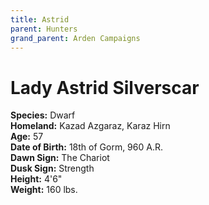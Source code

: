 ```yaml
---
title: Astrid
parent: Hunters
grand_parent: Arden Campaigns
---
```

  
# Lady Astrid Silverscar
**Species:** Dwarf<br>
**Homeland:** Kazad Azgaraz, Karaz Hirn<br>
**Age:** 57<br>
**Date of Birth:** 18th of Gorm, 960 A.R.<br>
**Dawn Sign:** The Chariot<br>
**Dusk Sign:** Strength<br>
**Height:** 4'6"<br>
**Weight:** 160 lbs.
